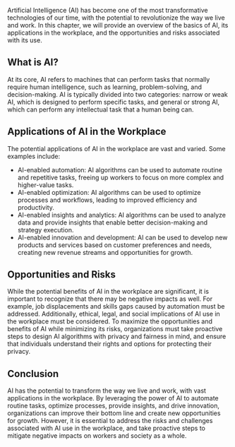 
Artificial Intelligence (AI) has become one of the most transformative technologies of our time, with the potential to revolutionize the way we live and work. In this chapter, we will provide an overview of the basics of AI, its applications in the workplace, and the opportunities and risks associated with its use.

What is AI?
-----------

At its core, AI refers to machines that can perform tasks that normally require human intelligence, such as learning, problem-solving, and decision-making. AI is typically divided into two categories: narrow or weak AI, which is designed to perform specific tasks, and general or strong AI, which can perform any intellectual task that a human being can.

Applications of AI in the Workplace
-----------------------------------

The potential applications of AI in the workplace are vast and varied. Some examples include:

* AI-enabled automation: AI algorithms can be used to automate routine and repetitive tasks, freeing up workers to focus on more complex and higher-value tasks.
* AI-enabled optimization: AI algorithms can be used to optimize processes and workflows, leading to improved efficiency and productivity.
* AI-enabled insights and analytics: AI algorithms can be used to analyze data and provide insights that enable better decision-making and strategy execution.
* AI-enabled innovation and development: AI can be used to develop new products and services based on customer preferences and needs, creating new revenue streams and opportunities for growth.

Opportunities and Risks
-----------------------

While the potential benefits of AI in the workplace are significant, it is important to recognize that there may be negative impacts as well. For example, job displacements and skills gaps caused by automation must be addressed. Additionally, ethical, legal, and social implications of AI use in the workplace must be considered. To maximize the opportunities and benefits of AI while minimizing its risks, organizations must take proactive steps to design AI algorithms with privacy and fairness in mind, and ensure that individuals understand their rights and options for protecting their privacy.

Conclusion
----------

AI has the potential to transform the way we live and work, with vast applications in the workplace. By leveraging the power of AI to automate routine tasks, optimize processes, provide insights, and drive innovation, organizations can improve their bottom line and create new opportunities for growth. However, it is essential to address the risks and challenges associated with AI use in the workplace, and take proactive steps to mitigate negative impacts on workers and society as a whole.
